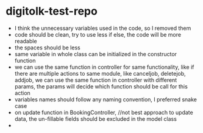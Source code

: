 # digitolk-test-repo
* I think the unnecessary variables used in the code, so I removed them 
* code should be clean, try to use less if else, the code will be more readable
* the spaces should be less
* same variable in whole class can be initialized in the constructor function
* we can use the same function in controller for same functionality, like if there are multiple actions to
    same module, like canceljob, deletejob, addjob, we can use the same function in controller 
with different params, the params will decide which function should be call for this action
* variables names should follow any naming convention, I preferred snake case
* on update function in BookingController, //not best approach to update data, 
  the un-fillable fields should be excluded in the model class
* 